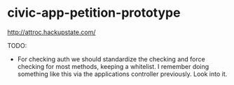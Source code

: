 civic-app-petition-prototype
============================

http://attroc.hackupstate.com/

TODO:
- For checking auth we should standardize the checking and force checking for 
  most methods, keeping a whitelist. I remember doing something like this
  via the applications controller previously. Look into it.


